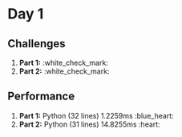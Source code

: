 # Day 1

## Challenges
<ol>
    <li><b>Part 1:</b> :white_check_mark:</li>
    <li><b>Part 2:</b> :white_check_mark:</li>
</ol>

## Performance
<ol>
    <li><b>Part 1:</b> Python (32 lines) 1.2259ms :blue_heart:</li>
    <li><b>Part 2:</b> Python (31 lines) 14.8255ms :heart:</li>
</ol>